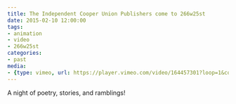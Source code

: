 ```yaml
---
title: The Independent Cooper Union Publishers come to 266w25st
date: 2015-02-10 12:00:00
tags:
- animation
- video
- 266w25st
categories:
- past
media:
- {type: vimeo, url: https://player.vimeo.com/video/164457301?loop=1&color=BDB7AD&title=0&byline=0&portrait=0, aspectRatio: 56.2}
---
```


A night of poetry, stories, and ramblings!
